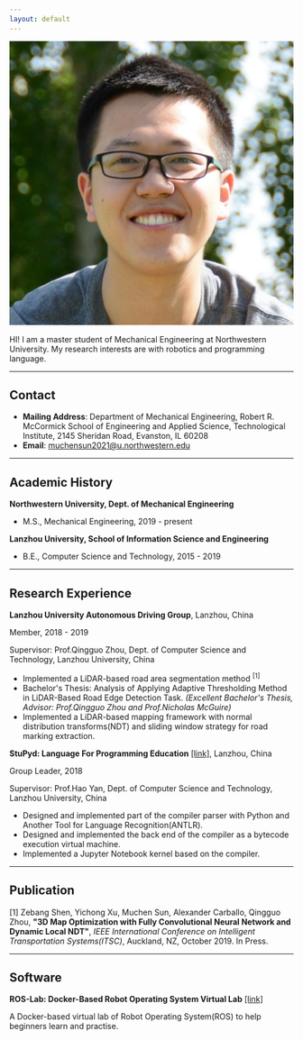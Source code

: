 ```yaml
---
layout: default
---
```


<img class="profile-picture" src="msun_small.jpg">

HI! I am a master student of Mechanical Engineering at Northwestern University. My research interests are with robotics and programming language.

***

## Contact

* **Mailing Address**: Department of Mechanical Engineering, Robert R. McCormick School of Engineering and Applied Science, Technological Institute, 2145 Sheridan Road, Evanston, IL 60208
* **Email**: [muchensun2021@u.northwestern.edu](mailto:muchensun2021@u.northwestern.edu)

***

## Academic History

**Northwestern University, Dept. of Mechanical Engineering**

 - M.S., Mechanical Engineering, 2019 - present

**Lanzhou University, School of Information Science and Engineering**

 - B.E., Computer Science and Technology, 2015 - 2019

***

## Research Experience

**Lanzhou University Autonomous Driving Group**, Lanzhou, China

Member, 2018 - 2019

Supervisor: Prof.Qingguo Zhou, Dept. of Computer Science and Technology, Lanzhou University, China

 - Implemented a LiDAR-based road area segmentation method <sup>[1]</sup>
 - Bachelor's Thesis: Analysis of Applying Adaptive Thresholding Method in LiDAR-Based Road Edge Detection Task. *(Excellent Bachelor's Thesis, Advisor: Prof.Qingguo Zhou and Prof.Nicholas McGuire)*
 - Implemented a LiDAR-based mapping framework with normal distribution
transforms(NDT) and sliding window strategy for road marking extraction.

**StuPyd: Language For Programming Education** [\[link\]](https://github.com/StuPyd/stupyd-lang), Lanzhou, China

Group Leader, 2018

Supervisor: Prof.Hao Yan, Dept. of Computer Science and Technology, Lanzhou University, China

 - Designed and implemented part of the compiler parser with Python and Another Tool for Language Recognition(ANTLR).
 - Designed and implemented the back end of the compiler as a bytecode execution virtual machine.
 - Implemented a Jupyter Notebook kernel based on the compiler.

***

## Publication

[1] Zebang Shen, Yichong Xu, Muchen Sun, Alexander Carballo, Qingguo Zhou, **"3D Map Optimization with Fully Convolutional Neural Network and Dynamic Local NDT"**, *IEEE International Conference on Intelligent Transportation Systems(ITSC)*, Auckland, NZ, October 2019. In Press.


***

## Software

**ROS-Lab: Docker-Based Robot Operating System Virtual Lab** [\[link\]](https://pypi.org/project/ros-lab/)

A Docker-based virtual lab of Robot Operating System(ROS) to help beginners learn and practise. 

